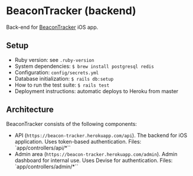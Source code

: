 # BeaconTracker (backend)

Back-end for [BeaconTracker](https://github.com/dankimio/BeaconTracker) iOS app.

## Setup

- Ruby version: see `.ruby-version`
- System dependencies: `$ brew install postgresql redis`
- Configuration: `config/secrets.yml`
- Database initialization: `$ rails db:setup`
- How to run the test suite: `$ rails test`
- Deployment instructions: automatic deploys to Heroku from master

## Architecture

BeaconTracker consists of the following components:

- API (`https://beacon-tracker.herokuapp.com/api`). The backend for iOS application. Uses token-based authentication. Files: `app/controllers/api/*``
- Admin area (`https://beacon-tracker.herokuapp.com/admin`). Admin dashboard for internal use. Uses Devise for authentication. Files: `app/controllers/admin/*``
